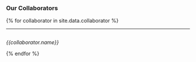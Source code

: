 
### Our Collaborators


{% for collaborator in site.data.collaborator %}
<hr>
<div id = "{{collaborator.name}}" style="padding-top: 60px; margin-top: -60px;">
<p><em>{{collaborator.name}}</em><br>
</div> {% endfor %}

<br>
